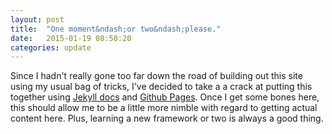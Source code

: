 ```yaml
---
layout: post
title:  "One moment&ndash;or two&ndash;please."
date:   2015-01-19 08:50:20
categories: update
---
```

Since I hadn't really gone too far down the road of building out this site using my usual bag of tricks, I've decided to take a a crack at putting this together using [Jekyll docs][jekyll] and [Github Pages][github-pages]. Once I get some bones here, this should allow me to be a little more nimble with regard to getting actual content here. Plus, learning a new framework or two is always a good thing. 


[jekyll]:       http://jekyllrb.com
[github-pages]: https://pages.github.com/
